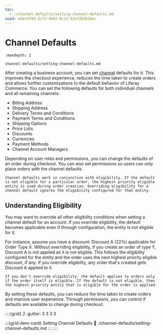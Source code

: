 ```yaml
---
toc:
  - ./channel-defaults/setting-channel-defaults.md
uuid: eeecd784-2cf2-4b02-9c11-52ef261b18ac
---
```

# Channel Defaults

```{toctree}
:maxdepth: 1

channel-defaults/setting-channel-defaults.md
```

After creating a business account, you can set [channel](https://learn.liferay.com/web/guest/w/commerce/store-management/channels/introduction-to-channels) defaults for it. This improves the checkout experience, reduces the time taken to create orders and allows further customizations to the default behavior of Liferay Commerce. You can set the following defaults for both individual channels and all remaining channels: 

* Billing Address
* Shipping Address
* Delivery Terms and Conditions
* Payment Terms and Conditions
* Shipping Options
* Price Lists
* Discounts
* Currencies
* Payment Methods
* Channel Account Managers

Depending on user roles and permissions, you can change the defaults of an order during checkout. You can also set permissions so users can only place orders with the channel defaults. 

```{note}
Channel defaults work in conjunction with eligibility. If the default is not eligible for a particular order, the highest priority eligible entity is used during order creation. Overriding eligibility for a channel default ignores the eligibility configured for that entity.
```

## Understanding Eligibility

You may want to override all other eligibility conditions when setting a channel default for an account. If you override eligibility, the default becomes applicable even if through configuration, the entity is not eligible for it.

For instance, assume you have a discount: Discount A (22%) applicable for Order Type X. Without overriding eligibility, if you create an order of type Y, Discount A is not applied as it is not eligible. This follows the eligibility configured for the entity and the order uses the next highest priority eligible discount, if any. If you override eligibility, any order that's created gets Discount A applied to it. 

```{note}
If you don't override eligibility, the default applies to orders only if the order itself is eligible. If the default is not eligible, then the highest priority entity that is eligible for the order is applied. 
```

By setting these defaults, you can reduce the time taken to create orders and improve user experience. Through permissions, you can control if defaults are available to change during checkout.

::::{grid} 2
:gutter: 3 3 3 3

:::{grid-item-card}  Setting Channel Defaults
:link: ./channel-defaults/setting-channel-defaults.md
:::
::::
